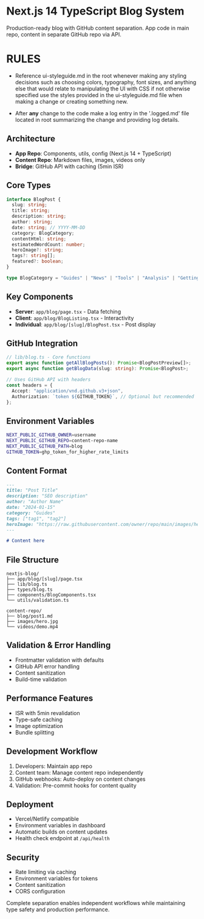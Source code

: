 # Next.js 14 TypeScript Blog System

Production-ready blog with GitHub content separation. App code in main repo, content in separate GitHub repo via API.

# RULES

- Reference ui-styleguide.md in the root whenever making any styling decisions such as choosing colors, typography, font sizes, and anything else that would relate to manipulating the UI with CSS if not otherwise specified use the styles provided in the ui-styleguide.md file when making a change or creating something new.

- After **any** change to the code make a log entry in the '.logged.md' file located in root summarizing the change and providing log details.

## Architecture

- **App Repo**: Components, utils, config (Next.js 14 + TypeScript)
- **Content Repo**: Markdown files, images, videos only
- **Bridge**: GitHub API with caching (5min ISR)

## Core Types

```typescript
interface BlogPost {
  slug: string;
  title: string;
  description: string;
  author: string;
  date: string; // YYYY-MM-DD
  category: BlogCategory;
  contentHtml: string;
  estimatedWordCount: number;
  heroImage?: string;
  tags?: string[];
  featured?: boolean;
}

type BlogCategory = "Guides" | "News" | "Tools" | "Analysis" | "Getting Started" | "Tutorial" | "Art" | "Opinion";
```

## Key Components

- **Server**: `app/blog/page.tsx` - Data fetching
- **Client**: `app/blog/BlogListing.tsx` - Interactivity
- **Individual**: `app/blog/[slug]/BlogPost.tsx` - Post display

## GitHub Integration

```typescript
// lib/blog.ts - Core functions
export async function getAllBlogPosts(): Promise<BlogPostPreview[]>;
export async function getBlogData(slug: string): Promise<BlogPost>;

// Uses GitHub API with headers
const headers = {
  Accept: "application/vnd.github.v3+json",
  Authorization: `token ${GITHUB_TOKEN}`, // Optional but recommended
};
```

## Environment Variables

```bash
NEXT_PUBLIC_GITHUB_OWNER=username
NEXT_PUBLIC_GITHUB_REPO=content-repo-name
NEXT_PUBLIC_GITHUB_PATH=blog
GITHUB_TOKEN=ghp_token_for_higher_rate_limits
```

## Content Format

```markdown
---
title: "Post Title"
description: "SEO description"
author: "Author Name"
date: "2024-01-15"
category: "Guides"
tags: ["tag1", "tag2"]
heroImage: "https://raw.githubusercontent.com/owner/repo/main/images/hero.jpg"
---

# Content here
```

## File Structure

```
nextjs-blog/
├── app/blog/[slug]/page.tsx
├── lib/blog.ts
├── types/blog.ts
├── components/BlogComponents.tsx
└── utils/validation.ts

content-repo/
├── blog/post1.md
├── images/hero.jpg
└── videos/demo.mp4
```

## Validation & Error Handling

- Frontmatter validation with defaults
- GitHub API error handling
- Content sanitization
- Build-time validation

## Performance Features

- ISR with 5min revalidation
- Type-safe caching
- Image optimization
- Bundle splitting

## Development Workflow

1. Developers: Maintain app repo
2. Content team: Manage content repo independently
3. GitHub webhooks: Auto-deploy on content changes
4. Validation: Pre-commit hooks for content quality

## Deployment

- Vercel/Netlify compatible
- Environment variables in dashboard
- Automatic builds on content updates
- Health check endpoint at `/api/health`

## Security

- Rate limiting via caching
- Environment variables for tokens
- Content sanitization
- CORS configuration

Complete separation enables independent workflows while maintaining type safety and production performance.
